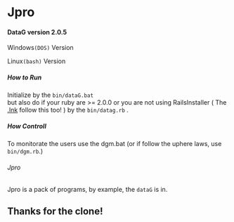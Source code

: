 # Jpro


<h4> DataG version 2.0.5</h4>
<p>Windows<code>(DOS)</code> Version</p>
<p>Linux<code>(bash)</code> Version</p>
<h5>How to Run</h5>
Initialize by the <code>bin/dataG.bat</code><br>
but also do if your ruby are >= 2.0.0 or you are not using RailsInstaller ( The <u>.lnk</u> follow this too! ) by the <code>bin/datag.rb</code> .

<h5>How Controll</h5>

  To monitorate the users use the dgm.bat (or if follow the uphere laws, use <code>bin/dgm.rb</code>.)<br>

<h6> Jpro </h6>
Jpro is a pack of programs, by example, the <code>dataG</code> is in.

<h2>Thanks for the clone!</h2>
